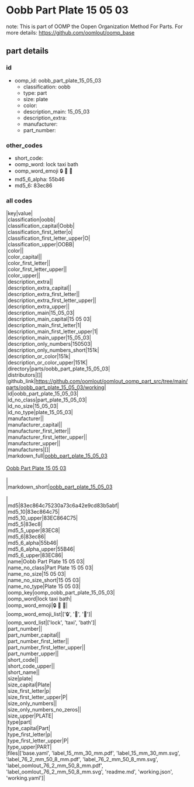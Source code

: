 # Oobb Part Plate 15 05 03  

note: This is part of OOMP the Oopen Organization Method For Parts. For more details: https://github.com/oomlout/oomp_base

##  part details





### id
* oomp_id: oobb_part_plate_15_05_03
  * classification: oobb
  * type: part
  * size: plate
  * color: 
  * description_main: 15_05_03
  * description_extra: 
  * manufacturer: 
  * part_number: 

### other_codes
* short_code: 
* oomp_word: lock taxi bath
* oomp_word_emoji :lock: :taxi: :bath:
* md5_6_alpha: 55b46
* md5_6: 83ec86

### all codes 
|key|value|  
|classification|oobb|  
|classification_capital|Oobb|  
|classification_first_letter|o|  
|classification_first_letter_upper|O|  
|classification_upper|OOBB|  
|color||  
|color_capital||  
|color_first_letter||  
|color_first_letter_upper||  
|color_upper||  
|description_extra||  
|description_extra_capital||  
|description_extra_first_letter||  
|description_extra_first_letter_upper||  
|description_extra_upper||  
|description_main|15_05_03|  
|description_main_capital|15 05 03|  
|description_main_first_letter|1|  
|description_main_first_letter_upper|1|  
|description_main_upper|15_05_03|  
|description_only_numbers|150503|  
|description_only_numbers_short|151k|  
|description_or_color|151k|  
|description_or_color_upper|151K|  
|directory|parts/oobb_part_plate_15_05_03|  
|distributors|[]|  
|github_link|https://github.com/oomlout/oomlout_oomp_part_src/tree/main/parts/oobb_part_plate_15_05_03/working|  
|id|oobb_part_plate_15_05_03|  
|id_no_class|part_plate_15_05_03|  
|id_no_size|15_05_03|  
|id_no_type|plate_15_05_03|  
|manufacturer||  
|manufacturer_capital||  
|manufacturer_first_letter||  
|manufacturer_first_letter_upper||  
|manufacturer_upper||  
|manufacturers|[]|  
|markdown_full|[oobb_part_plate_15_05_03](https://github.com/oomlout/oomlout_oomp_part_src/tree/main/parts/oobb_part_plate_15_05_03/working)<br>[](https://github.com/oomlout/oomlout_oomp_part_src/tree/main/parts/oobb_part_plate_15_05_03/working)<br>[Oobb Part Plate 15 05 03](https://github.com/oomlout/oomlout_oomp_part_src/tree/main/parts/oobb_part_plate_15_05_03/working)<br><br>|  
|markdown_short|[oobb_part_plate_15_05_03](https://github.com/oomlout/oomlout_oomp_part_src/tree/main/parts/oobb_part_plate_15_05_03/working)<br><br>|  
|md5|83ec864c75230a73c6a42e9cd83b5abf|  
|md5_10|83ec864c75|  
|md5_10_upper|83EC864C75|  
|md5_5|83ec8|  
|md5_5_upper|83EC8|  
|md5_6|83ec86|  
|md5_6_alpha|55b46|  
|md5_6_alpha_upper|55B46|  
|md5_6_upper|83EC86|  
|name|Oobb Part Plate 15 05 03|  
|name_no_class|Part Plate 15 05 03|  
|name_no_size|15 05 03|  
|name_no_size_short|15 05 03|  
|name_no_type|Plate 15 05 03|  
|oomp_key|oomp_oobb_part_plate_15_05_03|  
|oomp_word|lock taxi bath|  
|oomp_word_emoji|:lock: :taxi: :bath:|  
|oomp_word_emoji_list|[':lock:', ':taxi:', ':bath:']|  
|oomp_word_list|['lock', 'taxi', 'bath']|  
|part_number||  
|part_number_capital||  
|part_number_first_letter||  
|part_number_first_letter_upper||  
|part_number_upper||  
|short_code||  
|short_code_upper||  
|short_name||  
|size|plate|  
|size_capital|Plate|  
|size_first_letter|p|  
|size_first_letter_upper|P|  
|size_only_numbers||  
|size_only_numbers_no_zeros||  
|size_upper|PLATE|  
|type|part|  
|type_capital|Part|  
|type_first_letter|p|  
|type_first_letter_upper|P|  
|type_upper|PART|  
|files|['base.yaml', 'label_15_mm_30_mm.pdf', 'label_15_mm_30_mm.svg', 'label_76_2_mm_50_8_mm.pdf', 'label_76_2_mm_50_8_mm.svg', 'label_oomlout_76_2_mm_50_8_mm.pdf', 'label_oomlout_76_2_mm_50_8_mm.svg', 'readme.md', 'working.json', 'working.yaml']|  
